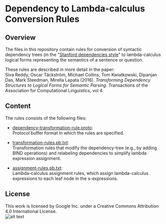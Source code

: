 Dependency to Lambda-calculus Conversion Rules
==============================================
Overview
--------
The files in this repository contain rules for conversion of syntactic dependency trees (in the "[Stanford dependencies style](http://nlp.stanford.edu/software/dependencies_manual.pdf
)" to lambda-calculus logical forms representing the semantics of a sentence or question.

These rules are described in more detail in the paper:  
Siva Reddy, Oscar T&auml;ckstr&ouml;m, Michael Collins, Tom Kwiatkowski, Dipanjan Das, Mark Steedman, Mirella Lapata (2016). *Transforming Dependency Structures to Logical Forms for Semantic Parsing*. Transactions of the Association for Computational Linguistics, vol 4.

Content
-------
The rules consists of the following files:

* [dependency-transformation-rule.proto](../master/dependency-transformation-rule.proto):  
   Protocol buffer format in which the rules are specified.

* [transformation-rules.pb.txt](../master/transformation-rules.pb.txt):  
   Transformation rules that modify the dependency-tree (e.g., by adding BIND operations) and relabeling dependencies to simplify lambda expression assignment.

* [assignment-rules.pb.txt](../master/assignment-rules.pb.txt):  
  Lambda-calculus assignment rules, which assign lambda-calculus expressions to each leaf node in the s-expressions.

License
-------
This work is licensed by Google Inc. under a Creative Commons Attribution 4.0 International License.  
![alt text](https://licensebuttons.net/l/by/4.0/88x31.png "CC-BY")
